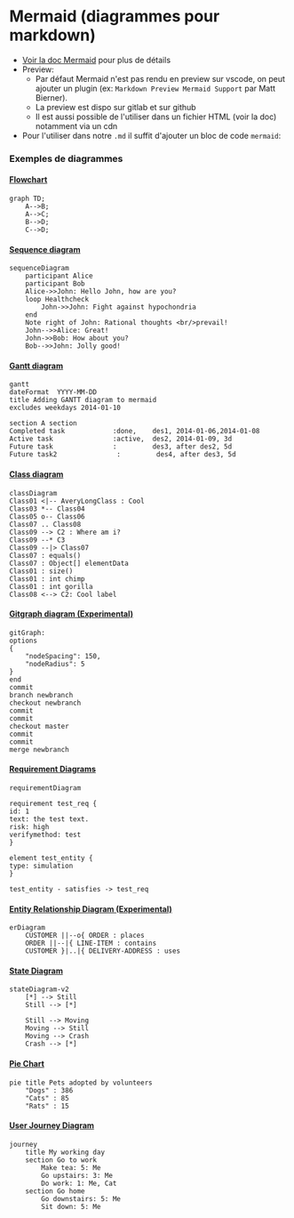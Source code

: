 # Mermaid (diagrammes pour markdown)
- [Voir la doc Mermaid](https://mermaid-js.github.io/mermaid/#/) pour plus de détails
- Preview:
    - Par défaut Mermaid n'est pas rendu en preview sur vscode, on peut ajouter un plugin (ex: ``Markdown Preview Mermaid Support`` par Matt Bierner). 
    - La preview est dispo sur gitlab et sur github
    - Il est aussi possible de l'utiliser dans un fichier HTML (voir la doc) notamment via un cdn
- Pour l'utiliser dans notre ``.md`` il suffit d'ajouter un bloc de code ``mermaid``:

### Exemples de diagrammes
#### [Flowchart](https://mermaid-js.github.io/mermaid/#/flowchart)
```mermaid
graph TD;
    A-->B;
    A-->C;
    B-->D;
    C-->D;
```

#### [Sequence diagram](https://mermaid-js.github.io/mermaid/#/sequenceDiagram)
```mermaid
sequenceDiagram
    participant Alice
    participant Bob
    Alice->>John: Hello John, how are you?
    loop Healthcheck
        John->>John: Fight against hypochondria
    end
    Note right of John: Rational thoughts <br/>prevail!
    John-->>Alice: Great!
    John->>Bob: How about you?
    Bob-->>John: Jolly good!
```

#### [Gantt diagram](https://mermaid-js.github.io/mermaid/#/gantt)
```mermaid
gantt
dateFormat  YYYY-MM-DD
title Adding GANTT diagram to mermaid
excludes weekdays 2014-01-10

section A section
Completed task            :done,    des1, 2014-01-06,2014-01-08
Active task               :active,  des2, 2014-01-09, 3d
Future task               :         des3, after des2, 5d
Future task2               :         des4, after des3, 5d
```

#### [Class diagram](https://mermaid-js.github.io/mermaid/#/classDiagram)
```mermaid
classDiagram
Class01 <|-- AveryLongClass : Cool
Class03 *-- Class04
Class05 o-- Class06
Class07 .. Class08
Class09 --> C2 : Where am i?
Class09 --* C3
Class09 --|> Class07
Class07 : equals()
Class07 : Object[] elementData
Class01 : size()
Class01 : int chimp
Class01 : int gorilla
Class08 <--> C2: Cool label
```

#### [Gitgraph diagram (Experimental)](https://mermaid-js.github.io/mermaid/#/README)
```mermaid
gitGraph:
options
{
    "nodeSpacing": 150,
    "nodeRadius": 5
}
end
commit
branch newbranch
checkout newbranch
commit
commit
checkout master
commit
commit
merge newbranch
```

#### [Requirement Diagrams](https://mermaid-js.github.io/mermaid/#/requirementDiagram)
```mermaid
requirementDiagram

requirement test_req {
id: 1
text: the test text.
risk: high
verifymethod: test
}

element test_entity {
type: simulation
}

test_entity - satisfies -> test_req
```

#### [Entity Relationship Diagram (Experimental)](https://mermaid-js.github.io/mermaid/#/entityRelationshipDiagram)
```mermaid
erDiagram
    CUSTOMER ||--o{ ORDER : places
    ORDER ||--|{ LINE-ITEM : contains
    CUSTOMER }|..|{ DELIVERY-ADDRESS : uses
```

#### [State Diagram](https://mermaid-js.github.io/mermaid/#/stateDiagram)
```mermaid
stateDiagram-v2
    [*] --> Still
    Still --> [*]

    Still --> Moving
    Moving --> Still
    Moving --> Crash
    Crash --> [*]
```

#### [Pie Chart](https://mermaid-js.github.io/mermaid/#/pie)
```mermaid
pie title Pets adopted by volunteers
    "Dogs" : 386
    "Cats" : 85
    "Rats" : 15
```

#### [User Journey Diagram](https://mermaid-js.github.io/mermaid/#/user-journey)
```mermaid
journey
    title My working day
    section Go to work
        Make tea: 5: Me
        Go upstairs: 3: Me
        Do work: 1: Me, Cat
    section Go home
        Go downstairs: 5: Me
        Sit down: 5: Me
```
